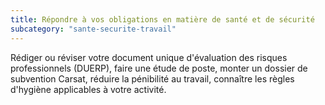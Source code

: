 ```yaml
---
title: Répondre à vos obligations en matière de santé et de sécurité
subcategory: "sante-securite-travail"
---
```


Rédiger ou réviser votre document unique d'évaluation des risques professionnels (DUERP), faire une étude de poste, monter un dossier de subvention Carsat, réduire la pénibilité au travail, connaître les règles d'hygiène applicables à votre activité.
